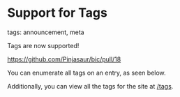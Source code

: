 # Support for Tags
tags: announcement, meta

Tags are now supported!

<https://github.com/Pinjasaur/bic/pull/18>

You can enumerate all tags on an entry, as seen below.

Additionally, you can view all the tags for the site at [/tags](/tags).
